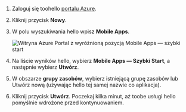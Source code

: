 1. Zaloguj się toohello [portalu Azure].

2. Kliknij przycisk **Nowy**.

3. W polu wyszukiwania hello wpisz **Mobile Apps**.

    ![Witryna Azure Portal z wyróżnioną pozycją Mobile Apps — szybki start][quickstart]

4. Na liście wyników hello, wybierz **Mobile Apps — Szybki Start**, a następnie wybierz **Utwórz**.
 
5. W obszarze **grupy zasobów**, wybierz istniejącą grupę zasobów lub Utwórz nową (używając hello tej samej nazwie co aplikacja).

6. Kliknij przycisk **Utwórz**. Poczekaj kilka minut, aż toobe usługi hello pomyślnie wdrożone przed kontynuowaniem.

<!-- Images. -->
[quickstart]: ./media/app-service-mobile-dotnet-backend-create-new-service/search-mobile-apps-quickstart.png

<!-- URLs. -->
[portalu Azure]: https://portal.azure.com/
